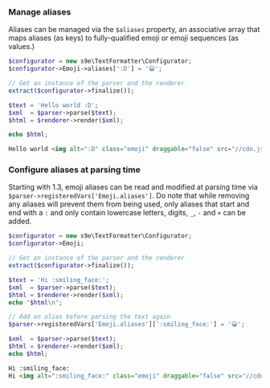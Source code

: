 ### Manage aliases

Aliases can be managed via the `$aliases` property, an associative array that maps aliases (as keys) to fully-qualified emoji or emoji sequences (as values.)

```php
$configurator = new s9e\TextFormatter\Configurator;
$configurator->Emoji->aliases[':D'] = '😀';

// Get an instance of the parser and the renderer
extract($configurator->finalize());

$text = 'Hello world :D';
$xml  = $parser->parse($text);
$html = $renderer->render($xml);

echo $html;
```
```html
Hello world <img alt=":D" class="emoji" draggable="false" src="//cdn.jsdelivr.net/emojione/assets/4.0/png/64/1f600.png">
```


### Configure aliases at parsing time

Starting with 1.3, emoji aliases can be read and modified at parsing time via `$parser->registeredVars['Emoji.aliases']`. Do note that while removing any aliases will prevent them from being used, only aliases that start and end with a `:` and only contain lowercase letters, digits, `_`, `-` and `+` can be added.

```php
$configurator = new s9e\TextFormatter\Configurator;
$configurator->Emoji;

// Get an instance of the parser and the renderer
extract($configurator->finalize());

$text = 'Hi :smiling_face:';
$xml  = $parser->parse($text);
$html = $renderer->render($xml);
echo "$html\n";

// Add an alias before parsing the text again
$parser->registeredVars['Emoji.aliases'][':smiling_face:'] = '😀';

$xml  = $parser->parse($text);
$html = $renderer->render($xml);
echo $html;
```
```html
Hi :smiling_face:
Hi <img alt=":smiling_face:" class="emoji" draggable="false" src="//cdn.jsdelivr.net/emojione/assets/4.0/png/64/1f600.png">
```
